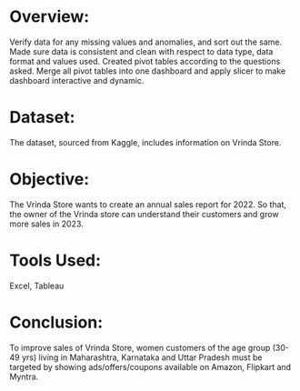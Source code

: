 # Overview:
Verify data for any missing values and anomalies, and sort out the same.
Made sure data is consistent and clean with respect to data type, data format and values used.
Created pivot tables according to the questions asked.
Merge all pivot tables into one dashboard and apply slicer to make dashboard interactive and dynamic.

# Dataset:
The dataset, sourced from Kaggle, includes information on Vrinda Store.

# Objective:
The Vrinda Store wants to create an annual sales report for 2022. So that, the owner of the Vrinda store can understand their customers and grow more sales in 2023.

# Tools Used:
Excel, Tableau

# Conclusion:
To improve sales of Vrinda Store, women customers of the age group (30-49 yrs) living in Maharashtra, Karnataka and Uttar Pradesh must be targeted by showing ads/offers/coupons available on Amazon, Flipkart and Myntra.
